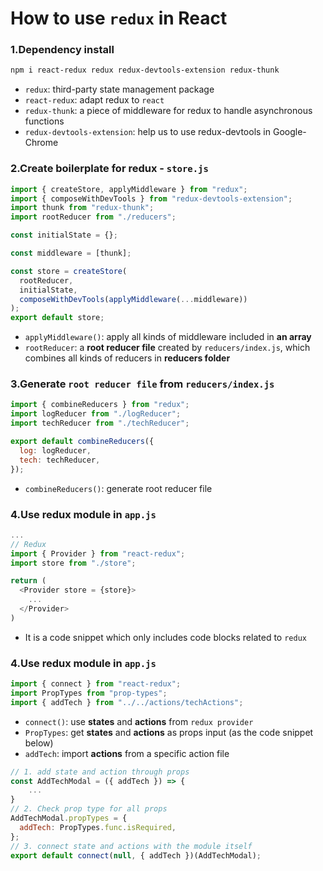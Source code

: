 # How to use `redux` in React

### 1.Dependency install

```bash
npm i react-redux redux redux-devtools-extension redux-thunk
```

- `redux`: third-party state management package
- `react-redux`: adapt redux to `react`
- `redux-thunk`: a piece of middleware for redux to handle asynchronous functions
- `redux-devtools-extension`: help us to use redux-devtools in Google-Chrome

### 2.Create boilerplate for redux - `store.js`

```javascript
import { createStore, applyMiddleware } from "redux";
import { composeWithDevTools } from "redux-devtools-extension";
import thunk from "redux-thunk";
import rootReducer from "./reducers";

const initialState = {};

const middleware = [thunk];

const store = createStore(
  rootReducer,
  initialState,
  composeWithDevTools(applyMiddleware(...middleware))
);
export default store;
```

- `applyMiddleware()`: apply all kinds of middleware included in **an array** 
- `rootReducer`: a **root reducer file** created by `reducers/index.js`, which combines all kinds of reducers in **reducers folder**

### 3.Generate `root reducer file` from `reducers/index.js` 

```javascript
import { combineReducers } from "redux";
import logReducer from "./logReducer";
import techReducer from "./techReducer";

export default combineReducers({
  log: logReducer,
  tech: techReducer,
});
```

- `combineReducers()`: generate root reducer file

### 4.Use **redux module** in `app.js`

```javascript
...
// Redux
import { Provider } from "react-redux";
import store from "./store";

return (
  <Provider store = {store}>
  	...
  </Provider>
)
```

- It is a code snippet which only includes code blocks related to `redux`

### 4.Use **redux module** in `app.js`

```javascript
import { connect } from "react-redux";
import PropTypes from "prop-types";
import { addTech } from "../../actions/techActions";
```

- `connect()`: use **states** and **actions** from `redux provider`
- `PropTypes`: get **states** and **actions** as props input (as the code snippet below)
- `addTech`: import **actions** from a specific action file

```javascript
// 1. add state and action through props
const AddTechModal = ({ addTech }) => {
	...
}
// 2. Check prop type for all props
AddTechModal.propTypes = {
  addTech: PropTypes.func.isRequired,
};
// 3. connect state and actions with the module itself
export default connect(null, { addTech })(AddTechModal);
```


